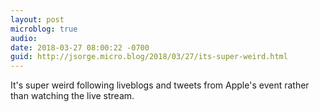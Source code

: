 ```yaml
---
layout: post
microblog: true
audio: 
date: 2018-03-27 08:00:22 -0700
guid: http://jsorge.micro.blog/2018/03/27/its-super-weird.html
---
```

It's super weird following liveblogs and tweets from Apple's event rather than watching the live stream.
